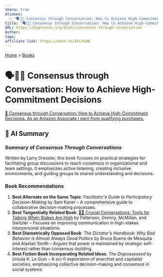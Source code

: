 ```yaml
---
share: true
aliases:
  - "🗣️🤝✅ Consensus through Conversation: How to Achieve High-Commitment Decisions"
title: "🗣️🤝✅ Consensus through Conversation: How to Achieve High-Commitment Decisions"
URL: https://bagrounds.org/books/consensus-through-conversation
Author: 
tags: 
affiliate link: https://amzn.to/3FLfoOB
---
```

[Home](../index.md) > [Books](./index.md)  
# 🗣️🤝✅ Consensus through Conversation: How to Achieve High-Commitment Decisions  
[🛒 Consensus through Conversation: How to Achieve High-Commitment Decisions. As an Amazon Associate I earn from qualifying purchases.](https://amzn.to/3FLfoOB)  
  
## 🤖 AI Summary  
### **Summary of *Consensus Through Conversations***    
Written by Larry Dressler, this book focuses on practical strategies for facilitating group discussions to reach consensus in organizational and team settings. It emphasizes active listening, creating inclusive environments, and guiding groups to shared understanding and decisions.  
  
### Book Recommendations    
1. **Best Alternate on the Same Topic**: *Facilitator's Guide to Participatory Decision-Making* by Sam Kaner – A comprehensive guide to collaborative decision-making processes.    
2. **Best Tangentially Related Book**: [🧰💬 Crucial Conversations: Tools for Talking When Stakes Are High](./crucial-conversations-tools-for-talking-when-stakes-are-high.md) by Patterson, Grenny, McMillan, and Switzler – Focuses on improving communication in high-stakes interpersonal situations.    
3. **Best Diametrically Opposed Book**: *The Dictator's Handbook: Why Bad Behavior is Almost Always Good Politics* by Bruce Bueno de Mesquita and Alastair Smith – Argues that power is maintained by strategic self-interest rather than consensus-building.    
4. **Best Fiction Book Incorporating Related Ideas**: *The Dispossessed* by Ursula K. Le Guin – A sci-fi exploration of anarchist and capitalist societies, emphasizing collective decision-making and consensus in social systems.  
